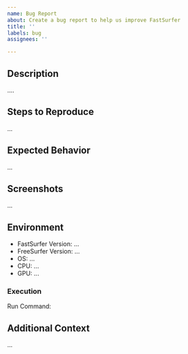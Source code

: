 ```yaml
---
name: Bug Report
about: Create a bug report to help us improve FastSurfer
title: ''
labels: bug
assignees: ''

---
```


## Description
<!-- A clear and concise description of the observed bug and/or error -->
....

## Steps to Reproduce
<!-- 
Steps to reproduce the observed behaviour, in as much detail as possible:
1. Go to '...'
2. Checkout version '...'
3. Run '....'
4. See error
-->

<!-- If possible, provide error messages, stack traces, and any snippets useful in describing the bug here -->
...

## Expected Behavior
<!-- A clear and concise description of what you expected to happen. -->
...

## Screenshots
<!-- If applicable and desired, add screenshots to help illustrate your problem. -->
...

## Environment
 - FastSurfer Version: ...
 - FreeSurfer Version: ... <!-- if applicable -->
 - OS: ...
 - CPU: ...
 - GPU: ...
<!-- Add any other relevant information on the environment here -->

<!-- If you ran FastSurfer locally, include a snapshot of the python software package versions you have (for e.g., using pip freeze or conda list) here -->

### Execution
<!-- If you ran FastSurfer in a docker container, include the commands used to build and run the container here -->

<!-- If you ran FastSurfer locally, include the command you used to run FastSurfer here -->
Run Command: <!-- For e.g. `\run_fastsurfer.sh ...` -->

## Additional Context
<!-- Add any other context and comments about the problem here. -->
...
